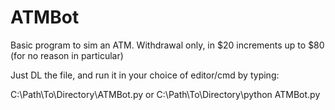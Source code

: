 # ATMBot
Basic program to sim an ATM. Withdrawal only, in $20 increments up to $80 (for no reason in particular)

Just DL the file, and run it in your choice of editor/cmd by typing:

  C:\Path\To\Directory\ATMBot.py  or C:\Path\To\Directory\python ATMBot.py 
